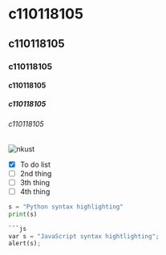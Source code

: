 # c110118105
## c110118105
### c110118105
#### c110118105
##### c110118105
###### c110118105

![nkust](https://www.nkust.edu.tw/var/file/0/1000/img/513/182513897.png)

- [x] To do list
- [ ]  2nd thing
- [ ]  3th thing
- [ ]  4th thing

```python
s = "Python syntax highlighting"
print(s)

```js
var s = "JavaScript syntax hightlighting";
alert(s);
